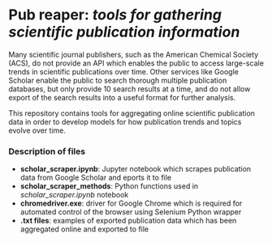 # Pub reaper: *tools for gathering scientific publication information*

Many scientific journal publishers, such as the American Chemical Society (ACS), do not provide an API which enables the public to access large-scale trends in scientific publications over time. Other services like Google Scholar enable the public to search thorough multiple publication databases, but only provide 10 search results at a time, and do not allow export of the search results into a useful format for further analysis.


This repository contains tools for aggregating online scientific publication data in order to develop models for how publication trends and topics evolve over time.

### Description of files
* **scholar_scraper.ipynb**: Jupyter notebook which scrapes publication data from Google Scholar and eports it to file
* **scholar_scraper_methods**: Python functions used in *scholar_scraper.ipynb* notebook
* **chromedriver.exe**: driver for Google Chrome which is required for automated control of the browser using Selenium Python wrapper
* **.txt files**: examples of exported publication data which has been aggregated online and exported to file
